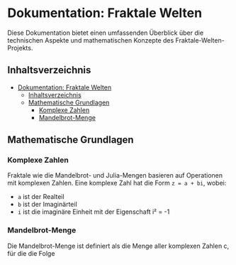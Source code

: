 # Dokumentation: Fraktale Welten

Diese Dokumentation bietet einen umfassenden Überblick über die technischen Aspekte und mathematischen Konzepte des Fraktale-Welten-Projekts.

## Inhaltsverzeichnis

- [Dokumentation: Fraktale Welten](#dokumentation-fraktale-welten)
  - [Inhaltsverzeichnis](#inhaltsverzeichnis)
  - [Mathematische Grundlagen](#mathematische-grundlagen)
    - [Komplexe Zahlen](#komplexe-zahlen)
    - [Mandelbrot-Menge](#mandelbrot-menge)

## Mathematische Grundlagen

### Komplexe Zahlen

Fraktale wie die Mandelbrot- und Julia-Mengen basieren auf Operationen mit komplexen Zahlen. Eine komplexe Zahl hat die Form `z = a + bi`, wobei:
- `a` ist der Realteil
- `b` ist der Imaginärteil
- `i` ist die imaginäre Einheit mit der Eigenschaft i² = -1

### Mandelbrot-Menge

Die Mandelbrot-Menge ist definiert als die Menge aller komplexen Zahlen c, für die die Folge 